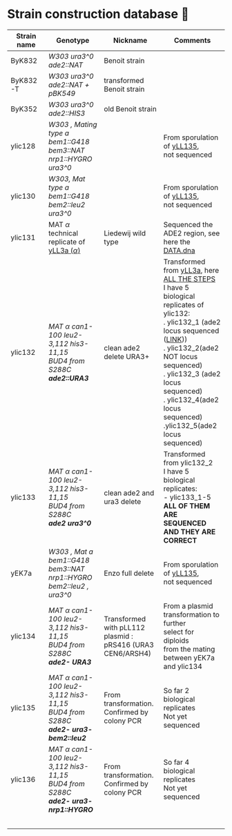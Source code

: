 # Strain construction database :snail:

| Strain name  |Genotype   | Nickname  |Comments   |
|---|---|---|---|
| ByK832  | *W303 ura3^0 ade2::NAT* | Benoit strain  |   |
| ByK832-T  | *W303 ura3^0 ade2::NAT + pBK549* | transformed Benoit strain  |
| ByK352  | *W303 ura3^0 ade2::HIS3*  | old Benoit strain  |   |
| ylic128  | *W303 , Mating type a <br> bem1::G418 <br> bem3::NAT nrp1::HYGRO ura3^0*  |   |  From sporulation of [yLL135](M:\tnw\bn\ll\Shared\Lab-info\Strains,Plasmids,primers\Strains\Liedewij's-yeast-strains.pdf), <br> not sequenced  |
| ylic130  | *W303, Mat type a <br> bem1::G418 <br> bem2::leu2 ura3^0* |   | From sporulation of [yLL135](M:\tnw\bn\ll\Shared\Lab-info\Strains,Plasmids,primers\Strains\Liedewij's-yeast-strains.pdf), <br> not sequenced   |
| ylic131  | MAT $\alpha$ <br> technical replicate of [yLL3a ($\alpha$)](M:\tnw\bn\ll\Shared\Lab-info\Strains,Plasmids,primers\Strains\Liedewij's-yeast-strains.pdf) | Liedewij wild type   |  Sequenced the ADE2 region, see here the [DATA.dna](C:\Users\linigodelacruz\Documents\PhD_2018\Documentation\SATAY\yll3a_ADe2_locus_sequencing\190522NE-165\data_yll3a_sequence.dna) |
| ylic132   | *MAT $\alpha$ can1-100 leu2-3,112 his3-11,15 <br> BUD4 from S288C <br> **ade2::URA3***| clean ade2 delete URA3+ |  Transformed from [yLL3a](M:\tnw\bn\ll\Shared\Lab-info\Strains,Plasmids,primers\Strains\Liedewij's-yeast-strains.pdf), here [ALL THE STEPS](C:\Users\linigodelacruz\Documents\PhD_2018\Documentation\Experimental_Journal\journal\2019-06\Exp_URA_Transformation_2019-06-06.md)<br> I have 5 biological  replicates of ylic132: <br> . ylic132_1 (ade2 locus sequenced ([LINK](C:\Users\linigodelacruz\Documents\PhD_2018\Documentation\Experimental_Journal\journal\2019-06\Exp_Sequencing_ylic132_2019-06-26.md))) <br> . ylic132_2(ade2 NOT locus sequenced) <br> . ylic132_3 (ade2 locus sequenced) <br> . ylic132_4(ade2 locus sequenced) <br> .ylic132_5(ade2 locus sequenced)|
| ylic133  |  *MAT $\alpha$ can1-100 leu2-3,112 his3-11,15 <br> BUD4 from S288C <br> **ade2 ura3^0*** | clean ade2 and ura3 delete  | Transformed from ylic132_2 <br> I have 5 biological replicates: <br> - ylic133_1-5 **ALL OF THEM ARE <br> SEQUENCED AND THEY ARE CORRECT** |
| yEK7a   | *W303 , Mat a <br> bem1::G418 <br> bem3::NAT nrp1::HYGRO bem2::leu2 , ura3^0*   | Enzo full delete  |  From sporulation of [yLL135](M:\tnw\bn\ll\Shared\Lab-info\Strains,Plasmids,primers\Strains\Liedewij's-yeast-strains.pdf), <br> not sequenced    |
| ylic134  | *MAT $\alpha$ can1-100 leu2-3,112 his3-11,15 <br> BUD4 from S288C <br> **ade2- URA3***   | Transformed <br> with pLL112 <br> plasmid : pRS416 (URA3 CEN6/ARSH4)   | From a plasmid <br> transformation to further <br>select for diploids <br>from the mating <br> between yEK7a and ylic134  |
| ylic135  | *MAT $\alpha$ can1-100 leu2-3,112 his3-11,15 <br> BUD4 from S288C <br> **ade2- ura3- bem2::leu2***  | From transformation.<br> Confirmed by <br> colony PCR  | So far 2 biological replicates <br> Not yet sequenced  |
|   ylic136  | *MAT $\alpha$ can1-100 leu2-3,112 his3-11,15 <br> BUD4 from S288C <br> **ade2- ura3- nrp1::HYGRO***  | From transformation.<br> Confirmed by <br> colony PCR  | So far 4 biological replicates <br> Not yet sequenced  |
|   |   |   |   |
|   |   |   |   |
|   |   |   |   |
|   |   |   |   |
|   |   |   |   |
